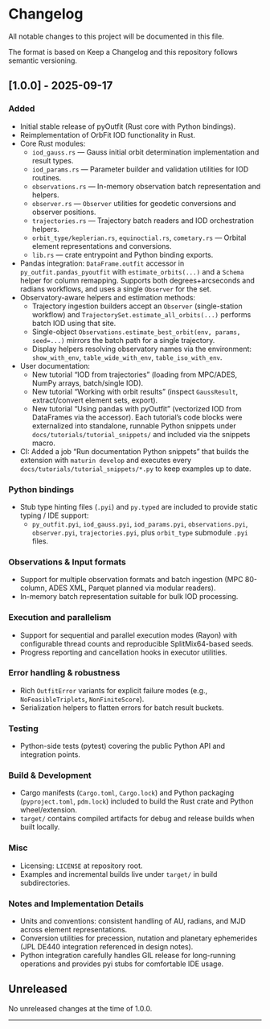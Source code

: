 # Changelog

All notable changes to this project will be documented in this file.

The format is based on Keep a Changelog and this repository follows semantic versioning.

## [1.0.0] - 2025-09-17
### Added
- Initial stable release of pyOutfit (Rust core with Python bindings).
- Reimplementation of OrbFit IOD functionality in Rust.
- Core Rust modules:
  - `iod_gauss.rs` — Gauss initial orbit determination implementation and result types.
  - `iod_params.rs` — Parameter builder and validation utilities for IOD routines.
  - `observations.rs` — In-memory observation batch representation and helpers.
  - `observer.rs` — `Observer` utilities for geodetic conversions and observer positions.
  - `trajectories.rs` — Trajectory batch readers and IOD orchestration helpers.
  - `orbit_type/keplerian.rs`, `equinoctial.rs`, `cometary.rs` — Orbital element representations and conversions.
  - `lib.rs` — crate entrypoint and Python binding exports.
- Pandas integration: `DataFrame.outfit` accessor in `py_outfit.pandas_pyoutfit` with
  `estimate_orbits(...)` and a `Schema` helper for column remapping. Supports both
  degrees+arcseconds and radians workflows, and uses a single `Observer` for the set.
- Observatory-aware helpers and estimation methods:
  - Trajectory ingestion builders accept an `Observer` (single-station workflow) and
    `TrajectorySet.estimate_all_orbits(...)` performs batch IOD using that site.
  - Single-object `Observations.estimate_best_orbit(env, params, seed=...)` mirrors the
    batch path for a single trajectory.
  - Display helpers resolving observatory names via the environment:
    `show_with_env`, `table_wide_with_env`, `table_iso_with_env`.
- User documentation:
  - New tutorial “IOD from trajectories” (loading from MPC/ADES, NumPy arrays, batch/single IOD).
  - New tutorial “Working with orbit results” (inspect `GaussResult`, extract/convert element sets, export).
  - New tutorial “Using pandas with pyOutfit” (vectorized IOD from DataFrames via the accessor).
  Each tutorial’s code blocks were externalized into standalone, runnable Python snippets under
  `docs/tutorials/tutorial_snippets/` and included via the snippets macro.
- CI: Added a job “Run documentation Python snippets” that builds the extension with `maturin
  develop` and executes every `docs/tutorials/tutorial_snippets/*.py` to keep examples up to date.

### Python bindings
- Stub type hinting files (`.pyi`) and `py.typed` are included to provide static typing / IDE support:
  - `py_outfit.pyi`, `iod_gauss.pyi`, `iod_params.pyi`, `observations.pyi`, `observer.pyi`, `trajectories.pyi`, plus `orbit_type` submodule `.pyi` files.

### Observations & Input formats
- Support for multiple observation formats and batch ingestion (MPC 80-column, ADES XML, Parquet planned via modular readers).
- In-memory batch representation suitable for bulk IOD processing.

### Execution and parallelism
- Support for sequential and parallel execution modes (Rayon) with configurable thread counts and reproducible SplitMix64-based seeds.
- Progress reporting and cancellation hooks in executor utilities.

### Error handling & robustness
- Rich `OutfitError` variants for explicit failure modes (e.g., `NoFeasibleTriplets`, `NonFiniteScore`).
- Serialization helpers to flatten errors for batch result buckets.

### Testing
- Python-side tests (pytest) covering the public Python API and integration points.

### Build & Development
- Cargo manifests (`Cargo.toml`, `Cargo.lock`) and Python packaging (`pyproject.toml`, `pdm.lock`) included to build the Rust crate and Python wheel/extension.
- `target/` contains compiled artifacts for debug and release builds when built locally.

### Misc
- Licensing: `LICENSE` at repository root.
- Examples and incremental builds live under `target/` in build subdirectories.

### Notes and Implementation Details
- Units and conventions: consistent handling of AU, radians, and MJD across element representations.
- Conversion utilities for precession, nutation and planetary ephemerides (JPL DE440 integration referenced in design notes).
- Python integration carefully handles GIL release for long-running operations and provides pyi stubs for comfortable IDE usage.

## Unreleased
No unreleased changes at the time of 1.0.0.

---
